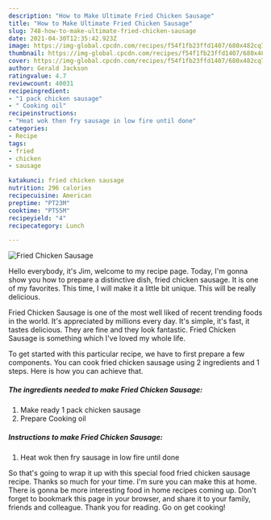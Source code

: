 ```yaml
---
description: "How to Make Ultimate Fried Chicken Sausage"
title: "How to Make Ultimate Fried Chicken Sausage"
slug: 748-how-to-make-ultimate-fried-chicken-sausage
date: 2021-04-30T12:35:42.923Z
image: https://img-global.cpcdn.com/recipes/f54f1fb23ffd1407/680x482cq70/fried-chicken-sausage-recipe-main-photo.jpg
thumbnail: https://img-global.cpcdn.com/recipes/f54f1fb23ffd1407/680x482cq70/fried-chicken-sausage-recipe-main-photo.jpg
cover: https://img-global.cpcdn.com/recipes/f54f1fb23ffd1407/680x482cq70/fried-chicken-sausage-recipe-main-photo.jpg
author: Gerald Jackson
ratingvalue: 4.7
reviewcount: 40031
recipeingredient:
- "1 pack chicken sausage"
- " Cooking oil"
recipeinstructions:
- "Heat wok then fry sausage in low fire until done"
categories:
- Recipe
tags:
- fried
- chicken
- sausage

katakunci: fried chicken sausage 
nutrition: 296 calories
recipecuisine: American
preptime: "PT23M"
cooktime: "PT55M"
recipeyield: "4"
recipecategory: Lunch

---
```



![Fried Chicken Sausage](https://img-global.cpcdn.com/recipes/f54f1fb23ffd1407/680x482cq70/fried-chicken-sausage-recipe-main-photo.jpg)

Hello everybody, it's Jim, welcome to my recipe page. Today, I'm gonna show you how to prepare a distinctive dish, fried chicken sausage. It is one of my favorites. This time, I will make it a little bit unique. This will be really delicious.



Fried Chicken Sausage is one of the most well liked of recent trending foods in the world. It's appreciated by millions every day. It's simple, it's fast, it tastes delicious. They are fine and they look fantastic. Fried Chicken Sausage is something which I've loved my whole life.


To get started with this particular recipe, we have to first prepare a few components. You can cook fried chicken sausage using 2 ingredients and 1 steps. Here is how you can achieve that.

<!--inarticleads1-->

##### The ingredients needed to make Fried Chicken Sausage:

1. Make ready 1 pack chicken sausage
1. Prepare  Cooking oil




<!--inarticleads2-->

##### Instructions to make Fried Chicken Sausage:

1. Heat wok then fry sausage in low fire until done




So that's going to wrap it up with this special food fried chicken sausage recipe. Thanks so much for your time. I'm sure you can make this at home. There is gonna be more interesting food in home recipes coming up. Don't forget to bookmark this page in your browser, and share it to your family, friends and colleague. Thank you for reading. Go on get cooking!
